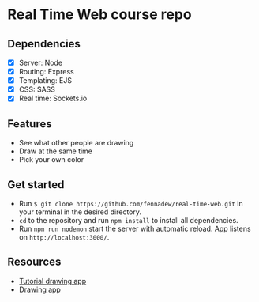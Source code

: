 # Real Time Web course repo

## Dependencies
*   [x] Server: Node
*   [x] Routing: Express
*   [x] Templating: EJS
*   [x] CSS: SASS
*   [x] Real time: Sockets.io

## Features
* See what other people are drawing
* Draw at the same time
* Pick your own color


## Get started
* Run `$ git clone https://github.com/fennadew/real-time-web.git` in your terminal in the desired directory.
* `cd` to the repository and run `npm install` to install all dependencies.
* Run `npm run nodemon` start the server with automatic reload.
App listens on `http://localhost:3000/`.

## Resources
* [Tutorial drawing app](http://www.williammalone.com/articles/create-html5-canvas-javascript-drawing-app/)
* [Drawing app](http://drawwithme.herokuapp.com/)
